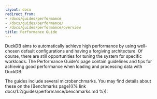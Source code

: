 ```yaml
---
layout: docu
redirect_from:
- /docs/guides/performance
- /docs/guides/performance/
- /docs/guides/performance/overview
title: Performance Guide
---
```


DuckDB aims to automatically achieve high performance by using well-chosen default configurations and having a forgiving architecture. Of course, there are still opportunities for tuning the system for specific workloads. The Performance Guide's page contain guidelines and tips for achieving good performance when loading and processing data with DuckDB.

The guides include several microbenchmarks. You may find details about these on the [Benchmarks page]({% link docs/1.2/guides/performance/benchmarks.md %}).
